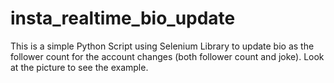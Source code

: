 # insta_realtime_bio_update
This is a simple Python Script using Selenium Library to update bio as the follower count for the account changes (both follower count and joke). Look at the picture to see the example.
